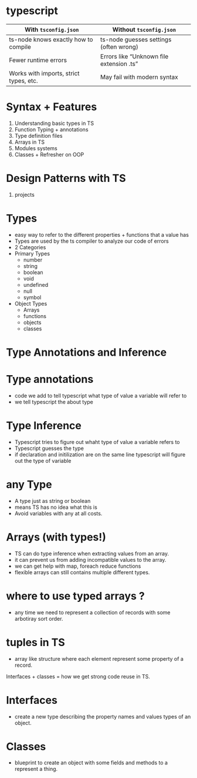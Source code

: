 # typescript

| With `tsconfig.json`                   | Without `tsconfig.json`                  |
| -------------------------------------- | ---------------------------------------- |
| ts-node knows exactly how to compile   | ts-node guesses settings (often wrong)   |
| Fewer runtime errors                   | Errors like “Unknown file extension .ts” |
| Works with imports, strict types, etc. | May fail with modern syntax              |

# Syntax + Features

1. Understanding basic types in TS
2. Function Typing + annotations
3. Type definition files
4. Arrays in TS
5. Modules systems
6. Classes + Refresher on OOP

# Design Patterns with TS

1. projects

# Types

- easy way to refer to the different properties + functions that a value has
- Types are used by the ts compiler to analyze our code of errors
- 2 Categories
- Primary Types
  - number
  - string
  - boolean
  - void
  - undefined
  - null
  - symbol
- Object Types
  - Arrays
  - functions
  - objects
  - classes

# Type Annotations and Inference

# Type annotations

- code we add to tell typescript what type of value a variable will refer to
- we tell typescript the about type

# Type Inference

- Typescript tries to figure out whaht type of value a variable refers to
- Typescript guesses the type
- if declaration and initilization are on the same line typescript will figure out the type of variable

# any Type
- A type just as string or boolean
- means TS has no idea what this is 
- Avoid variables with any at all costs.

# Arrays (with types!)
- TS can do type inference when extracting values from an array.
- it can prevent us from adding incompatible values to the array.
- we can get help with map, foreach reduce functions
- flexible arrays can still contains multiple different types.

# where to use typed arrays ?
- any time we need to represent a collection of records with some arbotiray sort order.

# tuples in TS
- array like structure where each element represent some property of a record.

Interfaces + classes = how we  get strong code reuse in TS.

# Interfaces
- create a new type describing the property names and values types of an object.

# Classes
- blueprint to create an object with some fields and methods to a represent a thing.